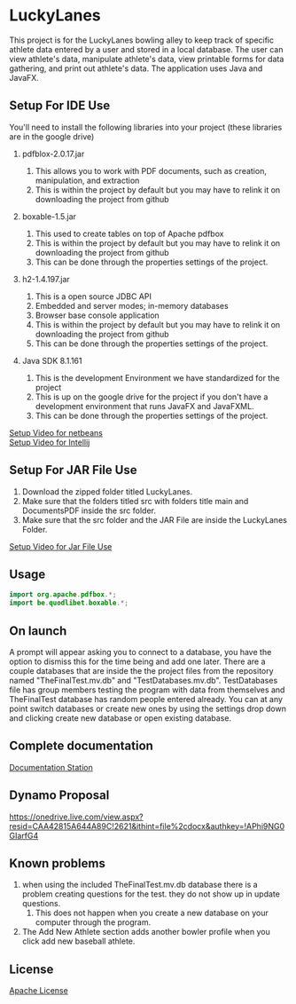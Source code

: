 # LuckyLanes
This project is for the LuckyLanes bowling alley to keep track of specific athlete data entered by a user and stored in a local
database. The user can view athlete's data, manipulate athlete's data, view printable forms for data gathering, and 
print out athlete's data. The application uses Java and JavaFX. 

## Setup For IDE Use
You'll need to install the following libraries into your project (these libraries are in the google drive)
   1. pdfblox-2.0.17.jar
        1. This allows you to work with PDF documents, such as creation, manipulation, and extraction
        2. This is within the project by default but you may have to relink it on downloading the project from github
        
   2. boxable-1.5.jar
        1. This used to create tables on top of Apache pdfbox
        2. This is within the project by default but you may have to relink it on downloading the project from github
        3. This can be done through the properties settings of the project. 
    
   3. h2-1.4.197.jar
        1. This is a open source JDBC API
        2. Embedded and server modes; in-memory databases
        3. Browser base console application
        4. This is within the project by default but you may have to relink it on downloading the project from github
        5. This can be done through the properties settings of the project. 
        
   4. Java SDK 8.1.161 
        1. This is the development Environment we have standardized for the project
        2. This is up on the google drive for the project if you don't have a development environment that runs JavaFX and JavaFXML.
        3. This can be done through the properties settings of the project. 
 
[Setup Video for netbeans](https://www.youtube.com/watch?v=RXoIOWlP0dY)<br>
[Setup Video for Intellij](https://youtu.be/BkzNg47k8DQ)

## Setup For JAR File Use
   1. Download the zipped folder titled LuckyLanes. 
   2. Make sure that the folders titled src with folders title main and DocumentsPDF inside the src folder.
   3. Make sure that the src folder and the JAR File are inside the LuckyLanes Folder.

[Setup Video for Jar File Use](https://drive.google.com/drive/u/3/folders/1Hl_rNmPjIei2WYsT1fumofl10czmwujY)
        
## Usage
 ```java
import org.apache.pdfbox.*;
import be.quodlibet.boxable.*;
```

## On launch
A prompt will appear asking you to connect to a database, you have the option to dismiss this for the time being and add 
one later. There are a couple databases that are inside the the project files from the repository named "TheFinalTest.mv.db" and "TestDatabases.mv.db". TestDatabases file has group members testing the program with data from themselves and TheFinalTest database has random people entered already. You can at any point switch databases or create new ones by using the settings
 drop down and clicking create new database or open existing database.

## Complete documentation
[Documentation Station](https://docs.google.com/document/d/1CYt3Xl13mugHgATuaXxcm7oLQJDwlJRIyBNsAmsLcEI/edit#)

## Dynamo Proposal
https://onedrive.live.com/view.aspx?resid=CAA42815A644A89C!2621&ithint=file%2cdocx&authkey=!APhi9NG0GIarfG4

## Known problems 
1. when using the included TheFinalTest.mv.db database there is a problem creating questions for the test. they do not
show up in update questions.
    1. This does not happen when you create a new database on your computer through the program.
2. The Add New Athlete section adds another bowler profile when you click add new baseball athlete. 



## License
[Apache License](http://www.apache.org/licenses/)
